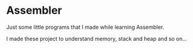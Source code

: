 # Assembler

Just some little programs that I made while learning Assembler. 

I made these project to understand memory, stack and heap and so on...

